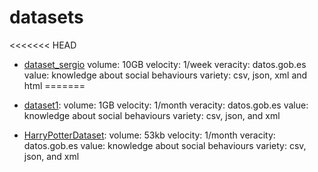 # datasets

<<<<<<< HEAD
* [dataset_sergio](https:/ejemplo.com)
    volume: 10GB
    velocity: 1/week
    veracity: datos.gob.es
    value: knowledge about social behaviours
    variety: csv, json, xml and html
=======

* [dataset1](https:/example.com): 
	volume: 1GB
	velocity: 1/month
	veracity: datos.gob.es
	value: knowledge about social behaviours
	variety: csv, json, and xml

* [HarryPotterDataset](https://www.kaggle.com/datasets/marcpaulo/harry-potter-reviews/download?datasetVersionNumber=1): 
	volume: 53kb
	velocity: 1/month
	veracity: datos.gob.es
	value: knowledge about social behaviours
	variety: csv, json, and xml